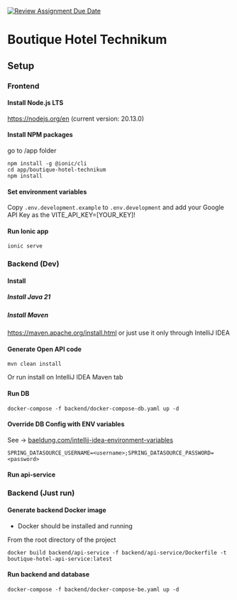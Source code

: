 [![Review Assignment Due Date](https://classroom.github.com/assets/deadline-readme-button-24ddc0f5d75046c5622901739e7c5dd533143b0c8e959d652212380cedb1ea36.svg)](https://classroom.github.com/a/bFlAvWr6)

# Boutique Hotel Technikum

## Setup

### Frontend

#### Install Node.js LTS

https://nodejs.org/en (current version: 20.13.0)


#### Install NPM packages
go to /app folder

```
npm install -g @ionic/cli
cd app/boutique-hotel-technikum
npm install
```

#### Set environment variables
Copy ```.env.development.example``` to ```.env.development``` and add your Google API Key as the VITE_API_KEY=[YOUR_KEY]!

#### Run Ionic app
```
ionic serve
```

### Backend (Dev)

#### Install

##### Install Java 21

##### Install Maven

https://maven.apache.org/install.html or just use it only through IntelliJ IDEA

#### Generate Open API code

```
mvn clean install
```

Or run install on IntelliJ IDEA Maven tab

#### Run DB

```
docker-compose -f backend/docker-compose-db.yaml up -d
```

#### Override DB Config with ENV variables

See -> [baeldung.com/intellij-idea-environment-variables](https://www.baeldung.com/intellij-idea-environment-variables)

````
SPRING_DATASOURCE_USERNAME=<username>;SPRING_DATASOURCE_PASSWORD=<password>
```` 

#### Run api-service

### Backend (Just run)

#### Generate backend Docker image

 - Docker should be installed and running

From the root directory of the project

```
docker build backend/api-service -f backend/api-service/Dockerfile -t boutique-hotel-api-service:latest
```

#### Run backend and database

```
docker-compose -f backend/docker-compose-be.yaml up -d
```